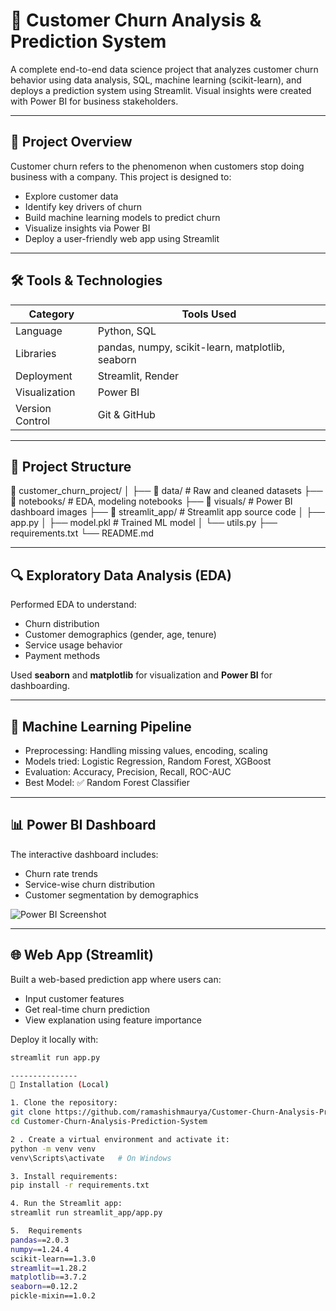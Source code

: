 # 🧠 Customer Churn Analysis & Prediction System

A complete end-to-end data science project that analyzes customer churn behavior using data analysis, SQL, machine learning (scikit-learn), and deploys a prediction system using Streamlit. Visual insights were created with Power BI for business stakeholders.

---

## 📌 Project Overview

Customer churn refers to the phenomenon when customers stop doing business with a company. This project is designed to:

- Explore customer data
- Identify key drivers of churn
- Build machine learning models to predict churn
- Visualize insights via Power BI
- Deploy a user-friendly web app using Streamlit

---

## 🛠️ Tools & Technologies

| Category       | Tools Used                                      |
|----------------|--------------------------------------------------|
| Language       | Python, SQL                                      |
| Libraries      | pandas, numpy, scikit-learn, matplotlib, seaborn |
| Deployment     | Streamlit, Render                                |
| Visualization  | Power BI                                         |
| Version Control| Git & GitHub                                     |

---

## 📂 Project Structure

📁 customer_churn_project/
│
├── 📁 data/ # Raw and cleaned datasets
├── 📁 notebooks/ # EDA, modeling notebooks
├── 📁 visuals/ # Power BI dashboard images
├── 📁 streamlit_app/ # Streamlit app source code
│ ├── app.py
│ ├── model.pkl # Trained ML model
│ └── utils.py
├── requirements.txt
└── README.md



---

## 🔍 Exploratory Data Analysis (EDA)

Performed EDA to understand:

- Churn distribution
- Customer demographics (gender, age, tenure)
- Service usage behavior
- Payment methods

Used **seaborn** and **matplotlib** for visualization and **Power BI** for dashboarding.

---

## 🤖 Machine Learning Pipeline

- Preprocessing: Handling missing values, encoding, scaling
- Models tried: Logistic Regression, Random Forest, XGBoost
- Evaluation: Accuracy, Precision, Recall, ROC-AUC
- Best Model: ✅ Random Forest Classifier

---

## 📊 Power BI Dashboard

The interactive dashboard includes:

- Churn rate trends
- Service-wise churn distribution
- Customer segmentation by demographics

![Power BI Screenshot](./visuals/powerbi_dashboard.png)

---

## 🌐 Web App (Streamlit)

Built a web-based prediction app where users can:

- Input customer features
- Get real-time churn prediction
- View explanation using feature importance

Deploy it locally with:

```bash
streamlit run app.py

---------------
📝 Installation (Local)

1. Clone the repository:
git clone https://github.com/ramashishmaurya/Customer-Churn-Analysis-Prediction-System.git
cd Customer-Churn-Analysis-Prediction-System

2 . Create a virtual environment and activate it:
python -m venv venv
venv\Scripts\activate   # On Windows

3. Install requirements:
pip install -r requirements.txt

4. Run the Streamlit app:
streamlit run streamlit_app/app.py

5.  Requirements
pandas==2.0.3  
numpy==1.24.4  
scikit-learn==1.3.0  
streamlit==1.28.2  
matplotlib==3.7.2  
seaborn==0.12.2  
pickle-mixin==1.0.2  



























